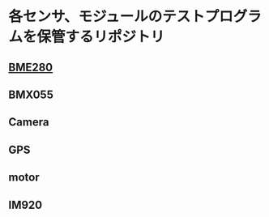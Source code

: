 # 各センサ、モジュールのテストプログラムを保管するリポジトリ

## [BME280](https://github.com/cansat2019kimuralab/SensorModuleTest/blob/master/BME280/BME280.md)

## BMX055

## Camera

## GPS

## motor

## IM920
